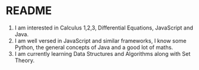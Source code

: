# README
1. I am interested in Calculus 1,2,3, Differential Equations, JavaScript and Java.
2. I am well versed in JavaScript and similar frameworks, I know some Python, the general concepts of Java and a good lot of maths.
3. I am currently learning Data Structures and Algorithms along with Set Theory.
